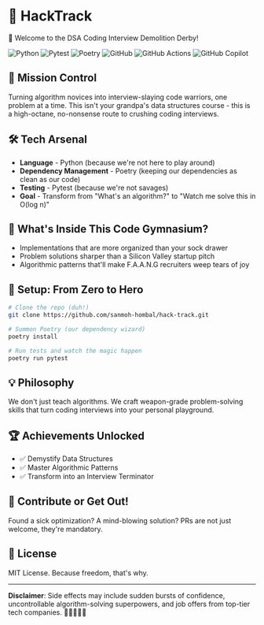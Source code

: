 # 🚀 HackTrack

🤖 Welcome to the DSA Coding Interview Demolition Derby!

![Python](https://img.shields.io/badge/python-%2314354C.svg?style=for-the-badge&logo=python&logoColor=white)
![Pytest](https://img.shields.io/badge/pytest-0A9EDC?style=for-the-badge&logo=pytest&logoColor=white)
![Poetry](https://img.shields.io/badge/poetry-5037E9?style=for-the-badge&logo=python&logoColor=white)
![GitHub](https://img.shields.io/badge/github-%23121011.svg?style=for-the-badge&logo=github&logoColor=white)
![GitHub Actions](https://img.shields.io/badge/actions-%232671E5.svg?style=for-the-badge&logo=githubactions&logoColor=white)
![GitHub Copilot](https://img.shields.io/badge/copilot-8957E5?style=for-the-badge&logo=github-copilot&logoColor=white)


## 🎯 Mission Control
Turning algorithm novices into interview-slaying code warriors, one problem at a time. This isn't your grandpa's data structures course - this is a high-octane, no-nonsense route to crushing coding interviews.

## 🛠 Tech Arsenal
- **Language** - Python (because we're not here to play around)
- **Dependency Management** - Poetry (keeping our dependencies as clean as our code)
- **Testing** - Pytest (because we're not savages)
- **Goal** - Transform from "What's an algorithm?" to "Watch me solve this in O(log n)"

## 🧠 What's Inside This Code Gymnasium?
- Implementations that are more organized than your sock drawer
- Problem solutions sharper than a Silicon Valley startup pitch
- Algorithmic patterns that'll make F.A.A.N.G recruiters weep tears of joy

## 🔧 Setup: From Zero to Hero
```bash
# Clone the repo (duh!)
git clone https://github.com/sanmoh-hombal/hack-track.git

# Summon Poetry (our dependency wizard)
poetry install

# Run tests and watch the magic happen
poetry run pytest
```

## 💡 Philosophy
We don't just teach algorithms. We craft weapon-grade problem-solving skills that turn coding interviews into your personal playground.

## 🏆 Achievements Unlocked
- ✅ Demystify Data Structures
- ✅ Master Algorithmic Patterns
- ✅ Transform into an Interview Terminator

## 🤝 Contribute or Get Out!
Found a sick optimization? A mind-blowing solution? PRs are not just welcome, they're mandatory.

## 📜 License
MIT License. Because freedom, that's why.

---

**Disclaimer**: Side effects may include sudden bursts of confidence, uncontrollable algorithm-solving superpowers, and job offers from top-tier tech companies. 🚀👩‍💻👨‍💻
